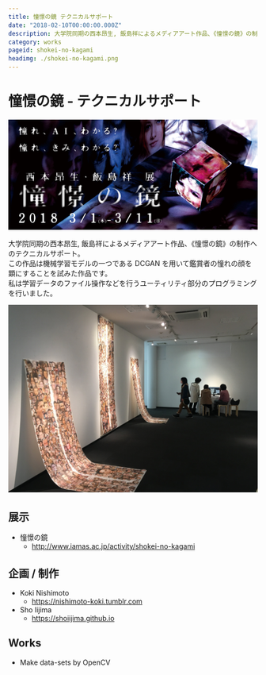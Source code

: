 ```yaml
---
title: 憧憬の鏡 テクニカルサポート
date: "2018-02-10T00:00:00.000Z"
description: 大学院同期の西本昂生, 飯島祥によるメディアアート作品、《憧憬の鏡》の制作へのテクニカルサポート。学習データのファイル操作などを行うユーティリティ部分のプログラミングを行った。
category: works
pageid: shokei-no-kagami
headimg: ./shokei-no-kagami.png
---
```


# 憧憬の鏡 - テクニカルサポート

!["イベントバナー"](./shokei-no-kagami.png "イベントバナー")

大学院同期の西本昂生, 飯島祥によるメディアアート作品、《憧憬の鏡》の制作へのテクニカルサポート。  
この作品は機械学習モデルの一つである DCGAN を用いて鑑賞者の憧れの顔を顕にすることを試みた作品です。  
私は学習データのファイル操作などを行うユーティリティ部分のプログラミングを行いました。

!["展示の様子 @ E&Cギャラリー(福井県福井市)"](./shokei-no-kagami-exhibit.jpg "展示の様子 @ E&Cギャラリー(福井県福井市)")

## 展示

- 憧憬の鏡
  - http://www.iamas.ac.jp/activity/shokei-no-kagami

## 企画 / 制作

- Koki Nishimoto
  - https://nishimoto-koki.tumblr.com
- Sho Iijima
  - https://shoiijima.github.io

## Works

- Make data-sets by OpenCV
